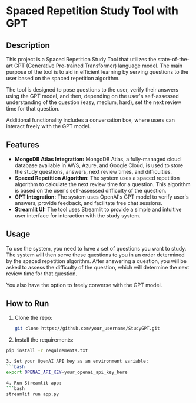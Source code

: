 # Spaced Repetition Study Tool with GPT

## Description

This project is a Spaced Repetition Study Tool that utilizes the state-of-the-art GPT (Generative Pre-trained Transformer) language model. The main purpose of the tool is to aid in efficient learning by serving questions to the user based on the spaced repetition algorithm.

The tool is designed to pose questions to the user, verify their answers using the GPT model, and then, depending on the user's self-assessed understanding of the question (easy, medium, hard), set the next review time for that question.

Additional functionality includes a conversation box, where users can interact freely with the GPT model.

## Features

- **MongoDB Atlas Integration:** MongoDB Atlas, a fully-managed cloud database available in AWS, Azure, and Google Cloud, is used to store the study questions, answers, next review times, and difficulties.
- **Spaced Repetition Algorithm:** The system uses a spaced repetition algorithm to calculate the next review time for a question. This algorithm is based on the user's self-assessed difficulty of the question.
- **GPT Integration:** The system uses OpenAI's GPT model to verify user's answers, provide feedback, and facilitate free chat sessions.
- **Streamlit UI:** The tool uses Streamlit to provide a simple and intuitive user interface for interaction with the study system.

## Usage

To use the system, you need to have a set of questions you want to study. The system will then serve these questions to you in an order determined by the spaced repetition algorithm. After answering a question, you will be asked to assess the difficulty of the question, which will determine the next review time for that question.

You also have the option to freely converse with the GPT model.

## How to Run

1. Clone the repo:
   ```bash
   git clone https://github.com/your_username/StudyGPT.git
   
2. Install the requirements:
  ```bash
  pip install -r requirements.txt

3. Set your OpenAI API key as an environment variable:
  ```bash
  export OPENAI_API_KEY=your_openai_api_key_here

4. Run Streamlit app:
  ```bash
  streamlit run app.py



